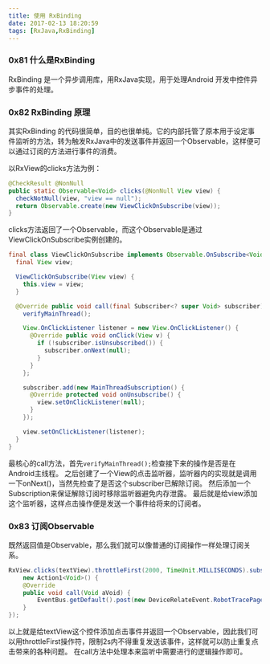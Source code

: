 ```yaml
---
title: 使用 RxBinding
date: 2017-02-13 18:20:59
tags: [RxJava,RxBinding]
---
```


### 0x81 什么是RxBinding

RxBinding 是一个异步调用库，用RxJava实现，用于处理Android 开发中控件异步事件的处理。

### 0x82 RxBinding 原理

其实RxBinding 的代码很简单，目的也很单纯。它的内部托管了原本用于设定事件监听的方法，转为触发RxJava中的发送事件并返回一个Observable，这样便可以通过订阅的方法进行事件的消费。

以RxView的clicks方法为例：

```Java
@CheckResult @NonNull
public static Observable<Void> clicks(@NonNull View view) {
  checkNotNull(view, "view == null");
  return Observable.create(new ViewClickOnSubscribe(view));
}
```

clicks方法返回了一个Observable，而这个Observable是通过ViewClickOnSubscribe实例创建的。

```Java
final class ViewClickOnSubscribe implements Observable.OnSubscribe<Void> {
  final View view;

  ViewClickOnSubscribe(View view) {
    this.view = view;
  }

  @Override public void call(final Subscriber<? super Void> subscriber) {
    verifyMainThread();

    View.OnClickListener listener = new View.OnClickListener() {
      @Override public void onClick(View v) {
        if (!subscriber.isUnsubscribed()) {
          subscriber.onNext(null);
        }
      }
    };

    subscriber.add(new MainThreadSubscription() {
      @Override protected void onUnsubscribe() {
        view.setOnClickListener(null);
      }
    });

    view.setOnClickListener(listener);
  }
}
```

最核心的call方法，首先`verifyMainThread();`检查接下来的操作是否是在Android主线程。
之后创建了一个View的点击监听器，监听器内的实现就是调用一下onNext()，当然先检查了是否这个subscriber已解除订阅。
然后添加一个Subscription来保证解除订阅时移除监听器避免内存泄露。
最后就是给view添加这个监听器，这样点击操作便是发送一个事件给将来的订阅者。

### 0x83 订阅Observable

既然返回值是Observable，那么我们就可以像普通的订阅操作一样处理订阅关系。

```Java
RxView.clicks(textView).throttleFirst(2000, TimeUnit.MILLISECONDS).subscribe(
    new Action1<Void>() {
    @Override
    public void call(Void aVoid) {
        EventBus.getDefault().post(new DeviceRelateEvent.RobotTracePageFullEvent());
    }
});
```

以上就是给textView这个控件添加点击事件并返回一个Observable，因此我们可以用throttleFirst操作符，限制2s内不得重复发送该事件，这样就可以防止重复点击带来的各种问题。
在call方法中处理本来监听中需要进行的逻辑操作即可。